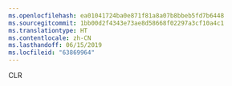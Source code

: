 ```yaml
---
ms.openlocfilehash: ea01041724ba0e871f81a8a07b8bbeb5fd7b6448
ms.sourcegitcommit: 1bb00d2f4343e73ae8d58668f02297a3cf10a4c1
ms.translationtype: HT
ms.contentlocale: zh-CN
ms.lasthandoff: 06/15/2019
ms.locfileid: "63869964"
---
```

CLR